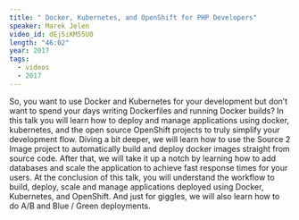 ```yaml
---
title: " Docker, Kubernetes, and OpenShift for PHP Developers"
speaker: Marek Jelen
video_id: dEj5iKM55U0
length: "46:02"
year: 2017
tags:
  - videos
  - 2017
---
```


So, you want to use Docker and Kubernetes for your development but don’t want to spend your days writing Dockerfiles and running Docker builds? In this talk you will learn how to deploy and manage applications using docker, kubernetes, and the open source OpenShift projects to truly simplify your development flow. Diving a bit deeper, we will learn how to use the Source 2 Image project to automatically build and deploy docker images straight from source code. After that, we will take it up a notch by learning how to add databases and scale the application to achieve fast response times for your users. At the conclusion of this talk, you will understand the workflow to build, deploy, scale and manage applications deployed using Docker, Kubernetes, and OpenShift. And just for giggles, we will also learn how to do A/B and Blue / Green deployments.
